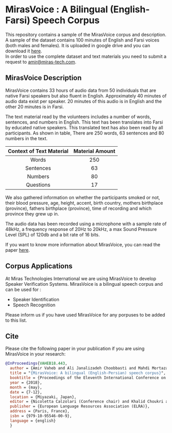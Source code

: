 # MirasVoice : A Bilingual (English-Farsi) Speech Corpus
This repository contains  a sample of the MirasVoice corpus and description. 
A sample of the dataset contains 100 minutes of English and Farsi voices (both males and females). 
It is uploaded in google drive and you can download 
 it [here](https://drive.google.com/drive/folders/1rCY5ykTl6Y1QQS5Wbd9t3_cfh1nbkeqg?usp=sharing).  
In order to use the complete dataset and text materials you need to submit a request to amir@miras-tech.com.

## MirasVoice Description

MirasVoice contains 33 hours of audio data from 50 individuals that are native Farsi speakers but also fluent in English. Approximately
40 minutes of audio data exist per speaker. 20 minutes of this audio is in English
and the other 20 minutes is in Farsi.

The text material read by the volunteers includes a number of words, sentences, and numbers in English. This text
has been translates into Farsi by educated native speakers.
 This translated text has also been read by all participants. As shown in table, 
 There are 250 words, 63 sentences and 80 numbers in the text.

|  Context of Text Material  |Material Amount|
|:--------------------------:|:-------------:|
|          Words             |     250       |
|          Sentences         |     63        |
|          Numbers           |      80       |
|          Questions         |      17       |


We also gathered information on
whether the participants smoked or not, their blood pressure, age, height, accent, birth country, mothers birthplace
(province), fathers birthplace (province), time of recording
and which province they grew up in.

The audio data has been recorded using a microphone with a sample rate of 48kHz, a frequency response of 20Hz to 20kHz, a max Sound
Pressure Level (SPL) of 120db and a bit rate of 16 bits.

If you want to know more information about MirasVoice, you can read the paper [here](http://www.lrec-conf.org/proceedings/lrec2018/pdf/443.pdf). 


## Corpus Applications
At Miras Technologies International we are using MirasVoice to 
develop Speaker Verification Systems.
MirasVoice is a bilingual speech corpus and can be used for :

* Speaker Identification
* Speech Recognition

Please inform us if you have used MirasVoice for any porpuses to be added to this list.
## Cite
Please cite the following paper in your publication if you are using MirasVoice in your research:
```bibtex
@InProceedings{VAHEB18.443,
  author = {Amir Vaheb and Ali Janalizadeh Choobbasti and Mahdi Mortazavi and Saeid Safavi and Behnam Sabeti},
  title = "{MirasVoice: A bilingual (English-Persian) speech corpus}",
  booktitle = {Proceedings of the Eleventh International Conference on Language Resources and Evaluation (LREC 2018)},
  year = {2018},
  month = {may},
  date = {7-12},
  location = {Miyazaki, Japan},
  editor = {Nicoletta Calzolari (Conference chair) and Khalid Choukri and Christopher Cieri and Thierry Declerck and Sara Goggi and Koiti Hasida and Hitoshi Isahara and Bente Maegaard and Joseph Mariani and H�l�ne Mazo and Asuncion Moreno and Jan Odijk and Stelios Piperidis and Takenobu Tokunaga},
  publisher = {European Language Resources Association (ELRA)},
  address = {Paris, France},
  isbn = {979-10-95546-00-9},
  language = {english}
  }
  ```
  

